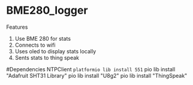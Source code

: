 # BME280_logger

Features
1. Use BME 280 for stats
2. Connects to wifi
3. Uses oled to display stats locally
5. Sents stats to thing speak

#Dependencies
 NTPClient `platformio lib install 551`
 pio lib install "Adafruit SHT31 Library"
 pio lib install "U8g2"
 pio lib install "ThingSpeak"

